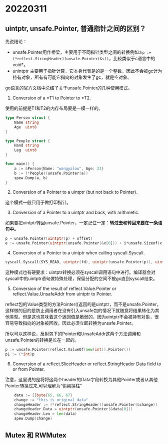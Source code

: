 # 20220311
## uintptr, unsafe.Pointer, 普通指针之间的区别？
先说结论：
- unsafe.Pointer用作桥梁，主要用于不同指针类型之间的转换例如:`hp := (*reflect.StringHeader)(unsafe.Pointer(&s))`，比较类似于c语言中的void*。
- unintptr 主要用于指针计算，它本身代表是的是一个整数，因此不会被gc计为持有对象，所有有可能它指向的对象发生了gc，就是空对象。

go语言的官方文档中总结了关于unsafe.Pointer的几种使用模式。
1. Conversion of a *T1 to Pointer to *T2. 

使用的前提是T1和T2的内存布局要是一模一样的。
```go
type Person struct {
	Name string
	Age  uint8
}

type People struct {
	Hand string
	Leg  uint8
}

func main() {
	a := &Person{Name: "wangyalou", Age: 23}
	b := (*People)(unsafe.Pointer(a))
	spew.Dump(a, b)
}

```
2. Conversion of a Pointer to a uintptr (but not back to Pointer).

这个模式一般只用于做打印指针。

3. Conversion of a Pointer to a uintptr and back, with arithmetic.

如果要把uintptr转回unsafe.Pointer，一定记住一定：**转过去和转回来要在一条语句中。**
```go
p = unsafe.Pointer(uintptr(p) + offset)
e := unsafe.Pointer(uintptr(unsafe.Pointer(&x[0])) + i*unsafe.Sizeof(x[0]))

```
4. Conversion of a Pointer to a uintptr when calling syscall.Syscall.

```go
syscall.Syscall(SYS_READ, uintptr(fd), uintptr(unsafe.Pointer(p)), uintptr(n))

```
这种模式也有硬要求：uintptr转换必须在syscall调用语句中进行。编译器会对syscall中的uintptr语句做特殊处理，保留分配的空间不被gc直到syscall结束。

5. Conversion of the result of reflect.Value.Pointer or reflect.Value.UnsafeAddr from uintptr to Pointer.

reflect包的Value类型的方法Pointer()返回的是uintptr，而不是unsafe.Pointer，这样做的目的是防止调用者在没有引入unsafe包的情况下就随意将结果转化为其他类型。但是这也意味着这个返回值是脆弱的，因为uintptr不会被持有对象，很容易导致指向的对象被回收，因此必须立即转换为unsafe.Pointer。

所以可以这样说，反射包下的Pointer和UnsafeAddr这两个方法调用和unsafe.Pointer的转换是长在一起的。
```go
p := unsafe.Pointer(reflect.ValueOf(new(int)).Pointer())
p1 := (*int)p
```
6. Conversion of a reflect.SliceHeader or reflect.StringHeader Data field to or from Pointer.

注意，这里说的是将将这两个header的Data字段转换为其他Pointer或者从其他Pointer转换过来,可以理解为“偷梁换柱”
```go
	data := []byte{65, 66, 67}
	change := "this is original data"
	changeHeader := (*reflect.StringHeader)(unsafe.Pointer(&change))
	changeHeader.Data = uintptr(unsafe.Pointer(&data[0]))
	changeHeader.Len = len(data)
	spew.Dump(change)
```

## Mutex 和 RWMutex

